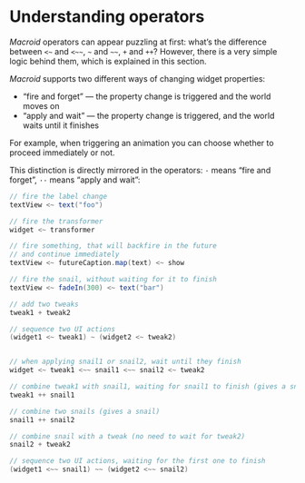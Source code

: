 # Understanding operators

*Macroid* operators can appear puzzling at first: what’s the difference between `<~` and `<~~`,
`~` and `~~`, `+` and `++`?
However, there is a very simple logic behind them, which is explained in this section.

*Macroid* supports two different ways of changing widget properties:
* “fire and forget” — the property change is triggered and the world moves on
* “apply and wait” — the property change is triggered, and the world waits until it finishes

For example, when triggering an animation you can choose whether to proceed immediately or not.

This distinction is directly mirrored in the operators: `·` means “fire and forget”, `··` means “apply and wait”:

```scala
// fire the label change
textView <~ text("foo")

// fire the transformer
widget <~ transformer

// fire something, that will backfire in the future
// and continue immediately
textView <~ futureCaption.map(text) <~ show

// fire the snail, without waiting for it to finish
textView <~ fadeIn(300) <~ text("bar")

// add two tweaks
tweak1 + tweak2

// sequence two UI actions
(widget1 <~ tweak1) ~ (widget2 <~ tweak2)


// when applying snail1 or snail2, wait until they finish
widget <~ tweak1 <~~ snail1 <~~ snail2 <~ tweak2

// combine tweak1 with snail1, waiting for snail1 to finish (gives a snail)
tweak1 ++ snail1

// combine two snails (gives a snail)
snail1 ++ snail2

// combine snail with a tweak (no need to wait for tweak2)
snail2 + tweak2

// sequence two UI actions, waiting for the first one to finish
(widget1 <~~ snail1) ~~ (widget2 <~~ snail2)